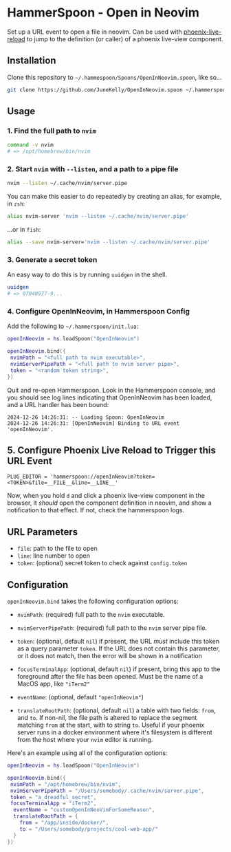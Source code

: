 # HammerSpoon - Open in Neovim

Set up a URL event to open a file in neovim. Can be used with [phoenix-live-reload](https://github.com/phoenixframework/phoenix_live_reload) to jump to the definition (or caller) of a phoenix live-view component.

## Installation

Clone this repository to `~/.hammespoon/Spoons/OpenInNeovim.spoon`, like so...

```sh
git clone https://github.com/JuneKelly/OpenInNeovim.spoon ~/.hammerspoon/Spoons/OpenInNeovim.spoon
```

## Usage

### 1. Find the full path to `nvim`

```sh
command -v nvim
# => /opt/homebrew/bin/nvim
```

### 2. Start `nvim` with `--listen`, and a path to a pipe file

```sh
nvim --listen ~/.cache/nvim/server.pipe
```

You can make this easier to do repeatedly by creating an alias, for example, in `zsh`:

```sh
alias nvim-server 'nvim --listen ~/.cache/nvim/server.pipe'
```

...or in `fish`:

```sh
alias --save nvim-server='nvim --listen ~/.cache/nvim/server.pipe'
```

### 3. Generate a secret token

An easy way to do this is by running `uuidgen` in the shell.

```sh
uuidgen
# => 07048977-9...
```

### 4. Configure OpenInNeovim, in Hammerspoon Config

Add the following to `~/.hammerspoon/init.lua`:

```lua
openInNeovim = hs.loadSpoon("OpenInNeovim")

openInNeovim.bind({
 nvimPath = "<full path to nvim executable>",
 nvimServerPipePath = "<full path to nvim server pipe>",
 token = "<random token string>",
})
```

Quit and re-open Hammerspoon. Look in the Hammerspoon console, and you should see log lines indicating that OpenInNeovim has been loaded, and a URL handler has been bound:

```
2024-12-26 14:26:31: -- Loading Spoon: OpenInNeovim
2024-12-26 14:26:31: [OpenInNeovim] Binding to URL event 'openInNeovim'.
```

## 5. Configure Phoenix Live Reload to Trigger this URL Event

```
PLUG_EDITOR = 'hammerspoon://openInNeovim?token=<TOKEN>&file=__FILE__&line=__LINE__'
```

Now, when you hold `d` and click a phoenix live-view component in the browser, it _should_ open the component definition in neovim, and show a notification to that effect. If not, check the hammerspoon logs.

## URL Parameters

- `file`: path to the file to open
- `line`: line number to open
- `token`: (optional) secret token to check against `config.token`

## Configuration

`openInNeovim.bind` takes the following configuration options:

- `nvimPath`: (required) full path to the `nvim` executable.

- `nvimServerPipePath`: (required) full path to the `nvim` server pipe file.

- `token`: (optional, default `nil`) if present, the URL _must_ include this token as a query parameter `token`. If the URL does not contain this parameter, or it does not match, then the error will be shown in a notification

- `focusTerminalApp`: (optional, default `nil`) if present, bring this app to the foreground after the file has been opened. Must be the name of a MacOS app, like `"iTerm2"`

- `eventName`: (optional, default `"openInNeovim"`)

- `translateRootPath`: (optional, default `nil`) a table with two fields: `from`, and `to`. If non-nil, the file path is altered to replace the segment matching `from` at the start, with to string `to`. Useful if your phoenix server runs in a docker environment where it's filesystem is different from the host where your `nvim` editor is running.

Here's an example using all of the configuration options:

```lua
openInNeovim = hs.loadSpoon("OpenInNeovim")

openInNeovim.bind({
 nvimPath = "/opt/homebrew/bin/nvim",
 nvimServerPipePath = "/Users/somebody/.cache/nvim/server.pipe",
 token = "a_dreadful_secret",
 focusTerminalApp = "iTerm2",
  eventName = "customOpenInNeoVimForSomeReason",
  translateRootPath = {
    from = "/app/inside/docker/",
    to = "/Users/somebody/projects/cool-web-app/"
  }
})
```
